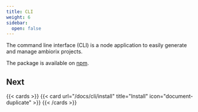 ```yaml
---
title: CLI
weight: 6
sidebar:
  open: false
---
```


The command line interface (CLI) is a node application to
easily generate and manage ambiorix projects.

The package is available on [npm](https://www.npmjs.com/package/ambiorix-cli).

## Next

{{< cards >}}
  {{< card url="/docs/cli/install" title="Install" icon="document-duplicate" >}}
{{< /cards >}}
